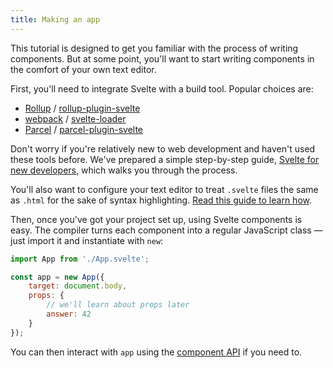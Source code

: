 ```yaml
---
title: Making an app
---
```


This tutorial is designed to get you familiar with the process of writing components. But at some point, you'll want to start writing components in the comfort of your own text editor.

First, you'll need to integrate Svelte with a build tool. Popular choices are:

* [Rollup](https://rollupjs.org) / [rollup-plugin-svelte](https://github.com/rollup/rollup-plugin-svelte)
* [webpack](https://webpack.js.org/) / [svelte-loader](https://github.com/sveltejs/svelte-loader)
* [Parcel](https://parceljs.org/) / [parcel-plugin-svelte](https://github.com/DeMoorJasper/parcel-plugin-svelte)

Don't worry if you're relatively new to web development and haven't used these tools before. We've prepared a simple step-by-step guide, [Svelte for new developers](blog/svelte-for-new-developers), which walks you through the process.

You'll also want to configure your text editor to treat `.svelte` files the same as `.html` for the sake of syntax highlighting. [Read this guide to learn how](blog/setting-up-your-editor).

Then, once you've got your project set up, using Svelte components is easy. The compiler turns each component into a regular JavaScript class — just import it and instantiate with `new`:

```js
import App from './App.svelte';

const app = new App({
	target: document.body,
	props: {
		// we'll learn about props later
		answer: 42
	}
});
```

You can then interact with `app` using the [component API](docs/component-api) if you need to.
